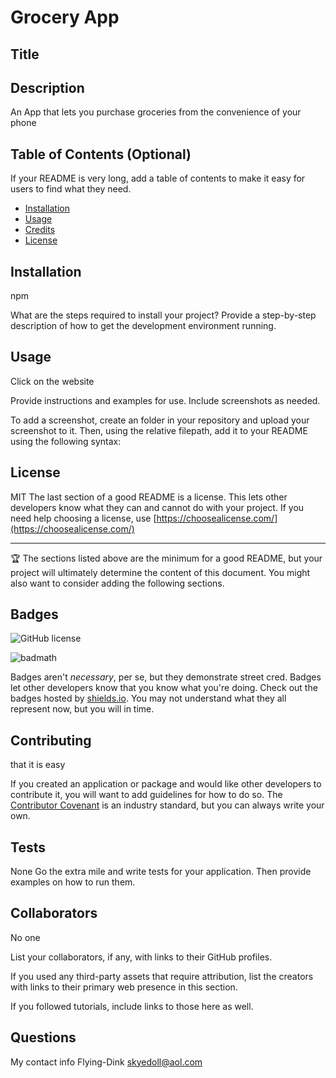 # Grocery App
## Title

## Description
 An App that lets you purchase groceries from the convenience of your phone

## Table of Contents (Optional)

If your README is very long, add a table of contents to make it easy for users to find what they need.

* [Installation](#installation)
* [Usage](#usage)
* [Credits](#credits)
* [License](#license)


## Installation
npm

What are the steps required to install your project? Provide a step-by-step description of how to get the development environment running.


## Usage 
Click on the website

Provide instructions and examples for use. Include screenshots as needed.

To add a screenshot, create an  folder in your repository and upload your screenshot to it. Then, using the relative filepath, add it to your README using the following syntax:


## License
MIT
The last section of a good README is a license. This lets other developers know what they can and cannot do with your project. If you need help choosing a license, use [https://choosealicense.com/](https://choosealicense.com/)


---

🏆 The sections listed above are the minimum for a good README, but your project will ultimately determine the content of this document. You might also want to consider adding the following sections.

## Badges
![GitHub license](https://img.shields.io/badge/license-MIT-blue.svg)


![badmath](https://img.shields.io/github/languages/top/nielsenjared/badmath)

Badges aren't _necessary_, per se, but they demonstrate street cred. Badges let other developers know that you know what you're doing. Check out the badges hosted by [shields.io](https://shields.io/). You may not understand what they all represent now, but you will in time.


## Contributing
that it is easy

If you created an application or package and would like other developers to contribute it, you will want to add guidelines for how to do so. The [Contributor Covenant](https://www.contributor-covenant.org/) is an industry standard, but you can always write your own.

## Tests
None
Go the extra mile and write tests for your application. Then provide examples on how to run them.





## Collaborators
No one

List your collaborators, if any, with links to their GitHub profiles.

If you used any third-party assets that require attribution, list the creators with links to their primary web presence in this section.

If you followed tutorials, include links to those here as well.









## Questions
My contact info
Flying-Dink
skyedoll@aol.com

